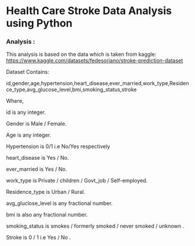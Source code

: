# Health Care Stroke Data Analysis using Python


### Analysis : 
This analysis is based on the data which is taken from kaggle: https://www.kaggle.com/datasets/fedesoriano/stroke-prediction-dataset



Dataset Contains: 

id,gender,age,hypertension,heart_disease,ever_married,work_type,Residence_type,avg_glucose_level,bmi,smoking_status,stroke

Where,

id is any integer.

Gender is Male / Female.

Age is any integer.

Hypertension is 0/1 i.e No/Yes respectively 

heart_disease is Yes / No.

ever_married is Yes / No.

work_type is Private / children / Govt_job / Self-employed.

Residence_type is Urban / Rural.

avg_gluclose_level is any fractional number.

bmi is also any fractional number.

smoking_status is smokes / formerly smoked / never smoked / unknown .

Stroke is 0 / 1 i.e Yes / No .

